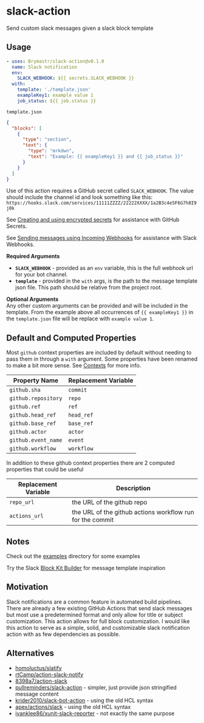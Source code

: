 # slack-action

Send custom slack messages given a slack block template

## Usage

```yaml
- uses: Brymastr/slack-action@v0.1.0
  name: Slack notification
  env:
    SLACK_WEBHOOK: ${{ secrets.SLACK_WEBHOOK }}
  with:
    template: './template.json'
    exampleKey1: example value 1
    job_status: ${{ job.status }}
```

`template.json`

```json
{
  "blocks": [
    {
      "type": "section",
      "text": {
        "type": "mrkdwn",
        "text": "Example: {{ exampleKey1 }} and {{ job_status }}"
      }
    }
  ]
}
```

Use of this action requires a GitHub secret called `SLACK_WEBHOOK`. The value should include the channel id and look something like this: `https://hooks.slack.com/services/11111ZZZZ/22222XXXX/1a2B3c4e5F6G7h8I9j0k`

See [Creating and using encrypted secrets](https://help.github.com/en/actions/automating-your-workflow-with-github-actions/creating-and-using-encrypted-secrets) for assistance with GitHub Secrets.

See [Sending messages using Incoming Webhooks](https://api.slack.com/messaging/webhooks) for assistance with Slack Webhooks.

**Required Arguments**

- **`SLACK_WEBHOOK`** - provided as an `env` variable, this is the full webhook url for your bot channel.
- **`template`** - provided in the `with` args, is the path to the message template json file. This path should be relative from the project root.

**Optional Arguments**  
Any other custom arguments can be provided and will be included in the template. From the example above all occurrences of `{{ exampleKey1 }}` in the `template.json` file will be replace with `example value 1`.

## Default and Computed Properties

Most `github` context properties are included by default without needing to pass them in through a `with` argument. Some properties have been renamed to make a bit more sense. See [Contexts](https://help.github.com/en/actions/automating-your-workflow-with-github-actions/contexts-and-expression-syntax-for-github-actions#contexts) for more info.

| Property Name       | Replacement Variable |
| ------------------- | -------------------- |
| `github.sha`        | `commit`             |
| `github.repository` | `repo`               |
| `github.ref`        | `ref`                |
| `github.head_ref`   | `head_ref`           |
| `github.base_ref`   | `base_ref`           |
| `github.actor`      | `actor`              |
| `github.event_name` | `event`              |
| `github.workflow`   | `workflow`           |

In addition to these github context properties there are 2 computed properties that could be useful

| Replacement Variable | Description                                               |
| -------------------- | --------------------------------------------------------- |
| `repo_url`           | the URL of the github repo                                |
| `actions_url`        | the URL of the github actions workflow run for the commit |

## Notes

Check out the [examples](examples/) directory for some examples

Try the Slack [Block Kit Builder](https://api.slack.com/tools/block-kit-builder) for message template inspiration

## Motivation

Slack notifications are a common feature in automated build pipelines. There are already a few existing GitHub Actions that send slack messages but most use a predetermined format and only allow for title or subject customization. This action allows for full block customization. I would like this action to serve as a simple, solid, and customizable slack notification action with as few dependencies as possible.

## Alternatives

- [homoluctus/slatify](https://github.com/homoluctus/slatify)
- [rtCamp/action-slack-notify](https://github.com/rtCamp/action-slack-notify)
- [8398a7/action-slack](https://github.com/8398a7/action-slack)
- [pullreminders/slack-action](https://github.com/pullreminders/slack-action) - simpler, just provide json stringified message content
- [krider2010/slack-bot-action](https://github.com/krider2010/slack-bot-action) - using the old HCL syntax
- [apex/actions/slack](https://github.com/apex/actions/tree/master/slack) - using the old HCL syntax
- [ivanklee86/xunit-slack-reporter](https://github.com/ivanklee86/xunit-slack-reporter) - not exactly the same purpose
